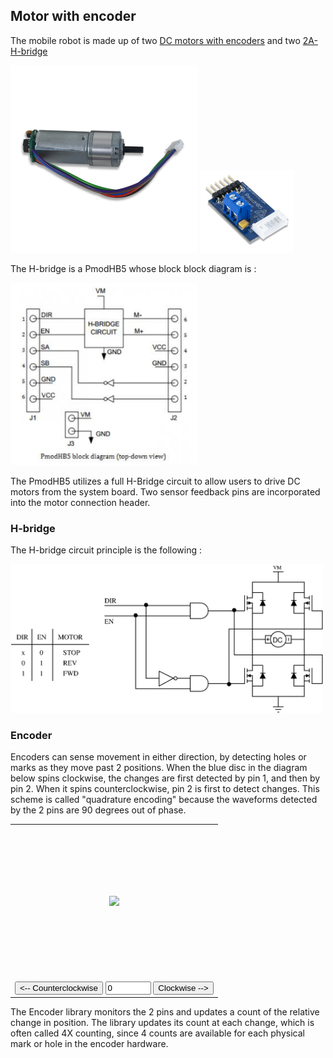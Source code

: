 ## Motor with encoder

The mobile robot is made up of two [DC motors with encoders](https://store.digilentinc.com/dc-motor-gearbox-1-53-gear-ratio-custom-6v-motor-designed-for-digilent-robot-kits/) and two [2A-H-bridge](https://reference.digilentinc.com/reference/pmod/pmodhb5/reference-manual)

<img src="https://raw.githubusercontent.com/rdelpoux/ESP32Robot/main/img/moteur-reducteur-avec-encodeur.png" alt="motor" width="300" />

<img src="https://raw.githubusercontent.com/rdelpoux/ESP32Robot/main/img/pmodhb5-0.png" alt="Dual-brige " width="150" />

The H-bridge is a PmodHB5 whose block block diagram is :

<img src="https://raw.githubusercontent.com/rdelpoux/ESP32Robot/main/img/Pmodblockdiagram.png" alt="Dual-brige " width="300" />

The PmodHB5 utilizes a full H-Bridge circuit to allow users to drive DC motors from the system board. Two sensor feedback pins are incorporated into the motor connection header.

### H-bridge

The H-bridge circuit principle is the following : 

<img src="https://raw.githubusercontent.com/rdelpoux/ESP32Robot/main/img/Hbridge.png" alt="Dual-brige " width="500" />



### Encoder

<!DOCTYPE HTML PUBLIC "-//W3C//DTD HTML 4.01 Transitional//EN"
"http://www.w3.org/TR/html4/loose.dtd">
<html><head>
<title>Encoder Library, for Measuring Quadarature Encoded Position or Rotation Signals</title>
<base target="_top">
<link rel="shortcut icon" href="/favicon.ico">
<link rel="icon" href="/favicon.ico">
<link rel="stylesheet" href="/style.css" type="text/css">
<meta name="MSSmartTagsPreventParsing" content="TRUE">
<link rel="stylesheet" href="td_libs.css" type="text/css">
<script><!--
var img = new Array();
img[0] = new Image();
img[1] = new Image();
img[2] = new Image();
img[3] = new Image();
img[0].src = "https://raw.githubusercontent.com/rdelpoux/ESP32Robot/main/img/td_libs_Encoder_pos1.png";
img[1].src = "https://raw.githubusercontent.com/rdelpoux/ESP32Robot/main/img/td_libs_Encoder_pos2.png";
img[2].src = "https://raw.githubusercontent.com/rdelpoux/ESP32Robot/main/img/td_libs_Encoder_pos3.png";
img[3].src = "https://raw.githubusercontent.com/rdelpoux/ESP32Robot/main/img/td_libs_Encoder_pos4.png";
var position = 0;
function rotate(n) {
val = Number(document.getElementById('accum').value) + n;
if (isNaN(val)) val = 0;
document.getElementById('accum').value = val;
position += n;
if (position > 3) position = 0;
if (position < 0) position = 3;
document.getElementById('quad').src = img[position].src;
}
--></script>

Encoders can sense movement in either direction, by detecting holes or
marks as they move past 2 positions.  When the blue disc in the
diagram below spins clockwise, the changes are first detected by
pin 1, and then by pin 2.  When it spins counterclockwise, pin 2
is first to detect changes.  This scheme is called "quadrature encoding"
because the waveforms detected by the 2 pins are 90 degrees out of
phase.

<p>
<table align=center width=660>
<tr><td align=center height=244><img src="td_libs_Encoder_pos1.png" id="quad"></td></tr>
<tr><td align=center><form action="#">
<input type=submit value="<-- Counterclockwise" onClick="rotate(-1); return false">
<input type=text value="0" id="accum" size=6>
<input type=submit value="Clockwise -->" onClick="rotate(1); return false">
</form></td></tr>
</table>
<p>
The Encoder library monitors the 2 pins and updates a count of
the relative change in position.  The library updates its count at
each change, which is often called 4X counting, since 4 counts are
available for each physical mark or hole in the encoder hardware.
<!-- this hidden div provides links to all 4 images used by the
javascript above, so the archive site script will include them
in the downloadable ZIP file archive -->

<div id="td" style="position:absolute; left:-800; top:0; width:650; height:242; clip:rect(0,650,242,0); z-index:1; visibility:hidden;">
<img src="https://raw.githubusercontent.com/rdelpoux/ESP32Robot/main/img/td_libs_Encoder_pos1.png">
<img src="https://raw.githubusercontent.com/rdelpoux/ESP32Robot/main/img/td_libs_Encoder_pos2.png">
<img src="https://raw.githubusercontent.com/rdelpoux/ESP32Robot/main/img/td_libs_Encoder_pos3.png">
<img src="https://raw.githubusercontent.com/rdelpoux/ESP32Robot/main/img/td_libs_Encoder_pos4.png">
</div>

